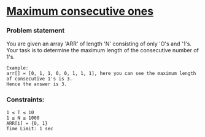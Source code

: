 
# [Maximum consecutive ones](https://bit.ly/40Jt2X7)

### Problem statement
You are given an array 'ARR' of length 'N' consisting of only 'O's and '1's. Your task is to determine the maximum length of the consecutive number of 1's.

```
Example:
arr[] = [0, 1, 1, 0, 0, 1, 1, 1], here you can see the maximum length of consecutive 1's is 3.
Hence the answer is 3.
```

### Constraints:
```
1 ≤ T ≤ 10
1 ≤ N ≤ 1000
ARR[i] = {0, 1}
Time Limit: 1 sec
```